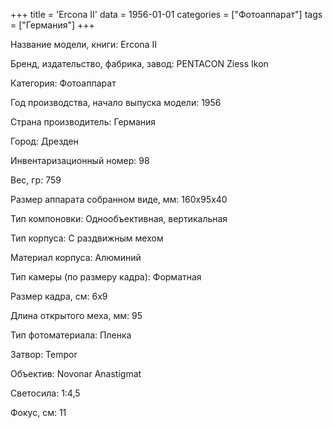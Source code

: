+++
title = 'Erсona II'
data = 1956-01-01
categories = ["Фотоаппарат"]
tags = ["Германия"]
+++

Название модели, книги: Erсona II

Бренд, издательство, фабрика, завод: PENTACON Ziess Ikon

Категория: Фотоаппарат

Год производства, начало выпуска модели: 1956

Страна производитель: Германия

Город: Дрезден

Инвентаризационный номер: 98

Вес, гр: 759

Размер аппарата  собранном виде, мм: 160х95х40

Тип компоновки: Однообъективная, вертикальная

Тип корпуса: С раздвижным мехом

Материал корпуса: Алюминий

Тип камеры (по размеру кадра): Форматная

Размер кадра, см: 6х9

Длина открытого меха, мм: 95

Тип фотоматериала: Пленка

Затвор: Tempor

Объектив: Novonar Anastigmat

Светосила: 1:4,5

Фокус, см: 11

